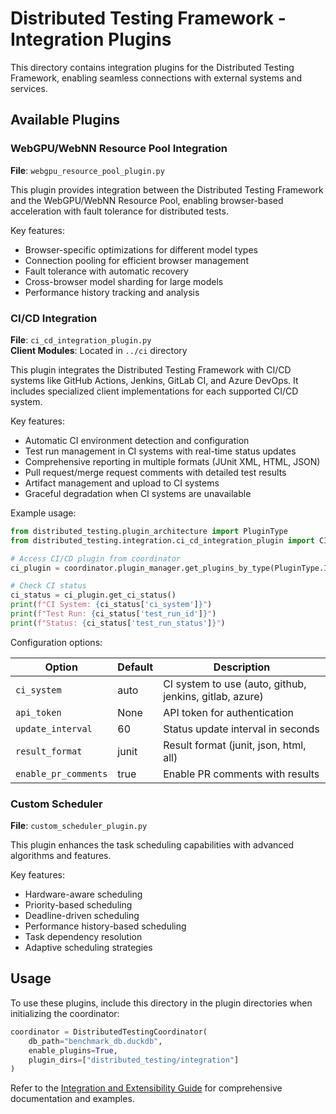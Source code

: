 # Distributed Testing Framework - Integration Plugins

This directory contains integration plugins for the Distributed Testing Framework, enabling seamless connections with external systems and services.

## Available Plugins

### WebGPU/WebNN Resource Pool Integration

**File**: `webgpu_resource_pool_plugin.py`

This plugin provides integration between the Distributed Testing Framework and the WebGPU/WebNN Resource Pool, enabling browser-based acceleration with fault tolerance for distributed tests.

Key features:
- Browser-specific optimizations for different model types
- Connection pooling for efficient browser management
- Fault tolerance with automatic recovery
- Cross-browser model sharding for large models
- Performance history tracking and analysis

### CI/CD Integration

**File**: `ci_cd_integration_plugin.py`  
**Client Modules**: Located in `../ci` directory

This plugin integrates the Distributed Testing Framework with CI/CD systems like GitHub Actions, Jenkins, GitLab CI, and Azure DevOps. It includes specialized client implementations for each supported CI/CD system.

Key features:
- Automatic CI environment detection and configuration
- Test run management in CI systems with real-time status updates
- Comprehensive reporting in multiple formats (JUnit XML, HTML, JSON)
- Pull request/merge request comments with detailed test results
- Artifact management and upload to CI systems
- Graceful degradation when CI systems are unavailable

Example usage:

```python
from distributed_testing.plugin_architecture import PluginType
from distributed_testing.integration.ci_cd_integration_plugin import CICDIntegrationPlugin

# Access CI/CD plugin from coordinator
ci_plugin = coordinator.plugin_manager.get_plugins_by_type(PluginType.INTEGRATION)["CICDIntegration-1.0.0"]

# Check CI status
ci_status = ci_plugin.get_ci_status()
print(f"CI System: {ci_status['ci_system']}")
print(f"Test Run: {ci_status['test_run_id']}")
print(f"Status: {ci_status['test_run_status']}")
```

Configuration options:

| Option | Default | Description |
|--------|---------|-------------|
| `ci_system` | auto | CI system to use (auto, github, jenkins, gitlab, azure) |
| `api_token` | None | API token for authentication |
| `update_interval` | 60 | Status update interval in seconds |
| `result_format` | junit | Result format (junit, json, html, all) |
| `enable_pr_comments` | true | Enable PR comments with results |

### Custom Scheduler

**File**: `custom_scheduler_plugin.py`

This plugin enhances the task scheduling capabilities with advanced algorithms and features.

Key features:
- Hardware-aware scheduling
- Priority-based scheduling
- Deadline-driven scheduling
- Performance history-based scheduling
- Task dependency resolution
- Adaptive scheduling strategies

## Usage

To use these plugins, include this directory in the plugin directories when initializing the coordinator:

```python
coordinator = DistributedTestingCoordinator(
    db_path="benchmark_db.duckdb",
    enable_plugins=True,
    plugin_dirs=["distributed_testing/integration"]
)
```

Refer to the [Integration and Extensibility Guide](../INTEGRATION_EXTENSIBILITY_GUIDE.md) for comprehensive documentation and examples.
